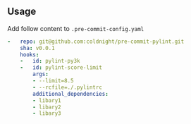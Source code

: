 ## Usage

Add follow content to `.pre-commit-config.yaml`


```yaml
-   repo: git@github.com:coldnight/pre-commit-pylint.git
    sha: v0.0.1
    hooks:
    -   id: pylint-py3k
    -   id: pylint-score-limit
        args:
        - --limit=8.5
        - --rcfile=./.pylintrc
        additional_dependencies:
        - libary1
        - libary2
        - libary3
```
